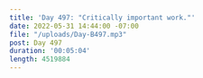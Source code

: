 ```yaml
---
title: 'Day 497: "Critically important work."'
date: 2022-05-31 14:44:00 -07:00
file: "/uploads/Day-B497.mp3"
post: Day 497
duration: '00:05:04'
length: 4519884
---
```



